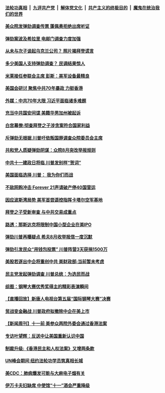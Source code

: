 ####  [法轮功真相](../../../../basic/blob/master/README.md?t=10020152) &nbsp;|&nbsp; [九评共产党](../../../../9ping.md/blob/master/README.md?t=10020152) &nbsp;|&nbsp; [解体党文化](../../../../jtdwh.md/blob/master/README.md?t=10020152)  &nbsp;|&nbsp; [共产主义的终极目的](../../../../gczydzjmd.md/blob/master/README.md?t=10020152) &nbsp;|&nbsp; [魔鬼在统治我们的世界](../../../../mgztzwmdsj.md/blob/master/README.md?t=10020152) 

#### [美众院发弹劾调查传票 蓬佩奥拒绝出席听证](../pages/prog203/a102677114.md?t=10020152) 

#### [弹劾案波及希拉里 电邮门调查力度加强](../pages/prog203/a102677086.md?t=10020152) 

#### [从未与次子谈起乌克兰公司？ 照片揭拜登谎言](../pages/prog203/a102677032.md?t=10020152) 

#### [多少美国人支持弹劾调查？ 民调结果惊人](../pages/prog203/a102676929.md?t=10020152) 

#### [米莱接任参联会主席 彭斯：美军设备最精良](../pages/prog203/a102676836.md?t=10020152) 

#### [美国会研讨 聚焦中共70年暴政 力挺香港](../pages/prog203/a102676594.md?t=10020152) 

#### [外媒：中共70年大限 习近平面临诸多难题](../pages/prog203/a102676421.md?t=10020152) 

#### [充当中共国安间谍 美籍华男加州被起诉](../pages/prog203/a102676402.md?t=10020152) 

#### [白宫幕僚:彻查拜登之子涉贪案符合国家利益](../pages/prog203/a102676260.md?t=10020152) 

#### [斥弹劾无根据 川普吁依叛国罪调查众院委员会主席](../pages/prog203/a102676231.md?t=10020152) 

#### [共和党人质疑弹劾阴谋：众院8月突改举报规则](../pages/prog203/a102676138.md?t=10020152) 

#### [中共十一建政日将临 川普发别样“贺词”](../pages/prog203/a102675962.md?t=10020152) 

#### [美国面临选择 川普： 我为你们而战](../pages/prog203/a102675974.md?t=10020152) 

#### [不敌网购冲击 Forever 21声请破产停40国营运](../pages/prog203/a102675596.md?t=10020152) 

#### [因应波斯湾局势 美军首尝遥控指挥卡塔尔空军基地](../pages/prog203/a102675560.md?t=10020152) 

#### [拜登之子受新审查 与中共交易成重点](../pages/prog203/a102675552.md?t=10020152) 

#### [路透：那斯达克将限制中国小型企业在美IPO](../pages/prog203/a102675488.md?t=10020152) 

#### [弹劾川普再曝疑点 希夫8月收举报信一度沉默](../pages/prog203/a102675385.md?t=10020152) 

#### [弹劾引发民众“用钱包投票” 川普阵营3天获捐1500万](../pages/prog203/a102675352.md?t=10020152) 

#### [美股若逐出中企将重创中共 美财政部:当前暂未考虑](../pages/prog203/a102675296.md?t=10020152) 

#### [民主党发起弹劾调查 川普总统：为选民而战](../pages/prog203/a102675234.md?t=10020152) 

#### [组图：钢琴大赛优秀奖得主的精彩表演瞬间](../pages/prog203/a102675205.md?t=10020152) 

#### [【直播回放】新唐人电视台第五届“国际钢琴大赛”决赛](../pages/prog203/a102673569.md?t=10020152) 

#### [贸战变金融战 川普政府拟撤除中企在美上市](../pages/prog203/a102675072.md?t=10020152) 

#### [【新闻周刊】十一前 美参众两院外委会通过香港法案](../pages/prog203/a102674941.md?t=10020152) 

#### [专访叶望辉：反送中让美国重新认识中国](../pages/prog203/a102674917.md?t=10020152) 

#### [制裁升级:《香港民主和人权法案》又增两条款](../pages/prog203/a102674885.md?t=10020152) 

#### [UN峰会期间 纽约法轮功学员筑真相长城](../pages/prog203/a102674710.md?t=10020152) 

#### [美CDC：肺病爆发可能与大麻电子烟有关](../pages/prog203/a102674731.md?t=10020152) 

#### [伊万卡夫妇缺席 中使馆“十一”酒会严重降级](../pages/prog203/a102674427.md?t=10020152) 

